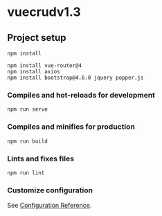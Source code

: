 # vuecrudv1.3

## Project setup
```
npm install
```
```
npm install vue-router@4
npm install axios
npm install bootstrap@4.6.0 jquery popper.js 
```

### Compiles and hot-reloads for development
```
npm run serve
```

### Compiles and minifies for production
```
npm run build
```

### Lints and fixes files
```
npm run lint
```

### Customize configuration
See [Configuration Reference](https://cli.vuejs.org/config/).
